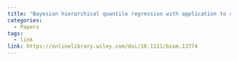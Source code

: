 ```yaml
---
title: "Bayesian hierarchical quantile regression with application to characterizing the immune architecture of lung cancer"
categories:
  - Papers
tags:
  - link
link: https://onlinelibrary.wiley.com/doi/10.1111/biom.13774
---
```

